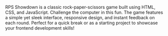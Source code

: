 RPS Showdown is a classic rock-paper-scissors game built using HTML, CSS, and JavaScript. Challenge the computer in this fun. The game features a simple yet sleek interface, responsive design, and instant feedback on each round. Perfect for a quick break or as a starting project to showcase your frontend development skills!

